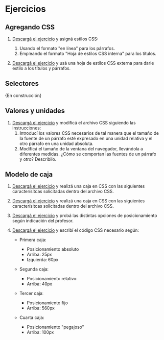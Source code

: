 # Ejercicios

## Agregando CSS
1. [Descargá el ejercicio](descargas/ejercicio_css_introduccion_1.zip) y asigná estilos CSS:
    1. Usando el formato "en línea" para los párrafos. 
    2. Empleando el formato "Hoja de estilos CSS interna" para los títulos.  

2. [Descargá el ejercicio](descargas/ejercicio_css_introduccion_2.zip) y usá una hoja de estilos CSS externa para darle estilo a los títulos y párrafos.  

## Selectores

{En construcción}

## Valores y unidades
1. [Descargá el ejercicio](descargas/ejercicio_css_valores_unidades_1.zip) y modificá el archivo CSS siguiendo las instrucciones:
    1. Introducí los valores CSS necesarios de tal manera que el tamaño de la fuente de un párrafo esté expresado en una unidad relativa y el otro párrafo en una unidad absoluta. 
    2. Modificá el tamaño de la ventana del navegador, llevándola a diferentes medidas. ¿Cómo se comportan las fuentes de un párrafo y otro? Describilo. 

## Modelo de caja
1. [Descargá el ejercicio](../cssBoxModel/descargas/ejercicio_css_modelo_caja_1.zip) y realizá una caja en CSS con las siguientes caracterísitcas solicitadas dentro del archivo CSS.

2. [Descargá el ejercicio](../cssBoxModel/descargas/ejercicio_css_modelo_caja_2.zip) y realizá una caja en CSS con las siguientes caracterísitcas solicitadas dentro del archivo CSS.

3. [Descargá el ejercicio](../cssBoxModel/descargas/ejercicio_css_posicionamiento_1.zip) y probá las distintas opciones de posicionamiento según indicación del profesor. 

4. [Descargá el ejercicio](../cssBoxModel/descargas/ejercicio_css_posicionamiento_2.zip) y escribí el código CSS necesario según:

	* Primera caja: 
		* Posicionamiento absoluto
		* Arriba: 25px
		* Izquierda: 60px

	* Segunda caja: 
		* Posicionamiento relativo
		* Arriba: 40px

	* Tercer caja:
		* Posicionamiento fijo
		* Arriba: 560px

	* Cuarta caja:
		* Posicionamiento "pegajoso"
		* Arriba: 100px

